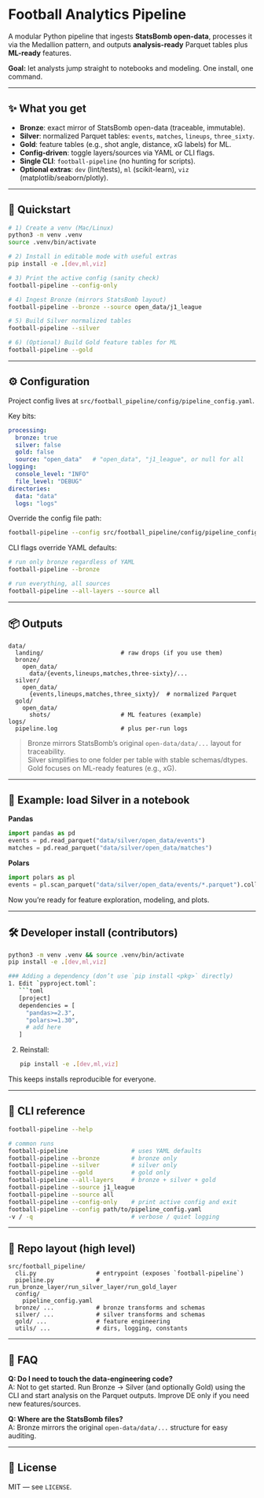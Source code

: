 # Football Analytics Pipeline

A modular Python pipeline that ingests **StatsBomb open-data**, processes it via the Medallion pattern, and outputs **analysis-ready** Parquet tables plus **ML-ready** features.

**Goal:** let analysts jump straight to notebooks and modeling. One install, one command.

---

## ✨ What you get
- **Bronze**: exact mirror of StatsBomb open-data (traceable, immutable).
- **Silver**: normalized Parquet tables: `events`, `matches`, `lineups`, `three_sixty`.
- **Gold**: feature tables (e.g., shot angle, distance, xG labels) for ML.
- **Config-driven**: toggle layers/sources via YAML or CLI flags.
- **Single CLI**: `football-pipeline` (no hunting for scripts).
- **Optional extras**: `dev` (lint/tests), `ml` (scikit-learn), `viz` (matplotlib/seaborn/plotly).

---

## 🚀 Quickstart

```bash
# 1) Create a venv (Mac/Linux)
python3 -m venv .venv
source .venv/bin/activate

# 2) Install in editable mode with useful extras
pip install -e .[dev,ml,viz]

# 3) Print the active config (sanity check)
football-pipeline --config-only

# 4) Ingest Bronze (mirrors StatsBomb layout)
football-pipeline --bronze --source open_data/j1_league

# 5) Build Silver normalized tables
football-pipeline --silver

# 6) (Optional) Build Gold feature tables for ML
football-pipeline --gold
```

---

## ⚙️ Configuration

Project config lives at `src/football_pipeline/config/pipeline_config.yaml`.

Key bits:
```yaml
processing:
  bronze: true
  silver: false
  gold: false
  source: "open_data"   # "open_data", "j1_league", or null for all
logging:
  console_level: "INFO"
  file_level: "DEBUG"
directories:
  data: "data"
  logs: "logs"
```

Override the config file path:
```bash
football-pipeline --config src/football_pipeline/config/pipeline_config.yaml
```

CLI flags override YAML defaults:
```bash
# run only bronze regardless of YAML
football-pipeline --bronze

# run everything, all sources
football-pipeline --all-layers --source all
```

---

## 📦 Outputs

```
data/
  landing/                      # raw drops (if you use them)
  bronze/
    open_data/
      data/{events,lineups,matches,three-sixty}/...
  silver/
    open_data/
      {events,lineups,matches,three_sixty}/  # normalized Parquet
  gold/
    open_data/
      shots/                    # ML features (example)
logs/
  pipeline.log                  # plus per-run logs
```

> Bronze mirrors StatsBomb’s original `open-data/data/...` layout for traceability.  
> Silver simplifies to one folder per table with stable schemas/dtypes.  
> Gold focuses on ML-ready features (e.g., xG).

---

## 📖 Example: load Silver in a notebook

**Pandas**
```python
import pandas as pd
events = pd.read_parquet("data/silver/open_data/events")
matches = pd.read_parquet("data/silver/open_data/matches")
```

**Polars**
```python
import polars as pl
events = pl.scan_parquet("data/silver/open_data/events/*.parquet").collect()
```

Now you’re ready for feature exploration, modeling, and plots.

---

## 🛠️ Developer install (contributors)

```bash
python3 -m venv .venv && source .venv/bin/activate
pip install -e .[dev,ml,viz]

### Adding a dependency (don’t use `pip install <pkg>` directly)
1. Edit `pyproject.toml`:
   ```toml
   [project]
   dependencies = [
     "pandas>=2.3",
     "polars>=1.30",
     # add here
   ]
   ```
2. Reinstall:
   ```bash
   pip install -e .[dev,ml,viz]
   ```

This keeps installs reproducible for everyone.

---

## 🧭 CLI reference

```bash
football-pipeline --help

# common runs
football-pipeline                  # uses YAML defaults
football-pipeline --bronze         # bronze only
football-pipeline --silver         # silver only
football-pipeline --gold           # gold only
football-pipeline --all-layers     # bronze + silver + gold
football-pipeline --source j1_league
football-pipeline --source all
football-pipeline --config-only    # print active config and exit
football-pipeline --config path/to/pipeline_config.yaml
-v / -q                            # verbose / quiet logging
```

---

## 📁 Repo layout (high level)

```
src/football_pipeline/
  cli.py                 # entrypoint (exposes `football-pipeline`)
  pipeline.py            # run_bronze_layer/run_silver_layer/run_gold_layer
  config/
    pipeline_config.yaml
  bronze/ ...            # bronze transforms and schemas
  silver/ ...            # silver transforms and schemas
  gold/ ...              # feature engineering
  utils/ ...             # dirs, logging, constants
```

---

## 🙋 FAQ

**Q: Do I need to touch the data-engineering code?**  
A: Not to get started. Run Bronze → Silver (and optionally Gold) using the CLI and start analysis on the Parquet outputs. Improve DE only if you need new features/sources.

**Q: Where are the StatsBomb files?**  
A: Bronze mirrors the original `open-data/data/...` structure for easy auditing.

---

## 📝 License
MIT — see `LICENSE`.

